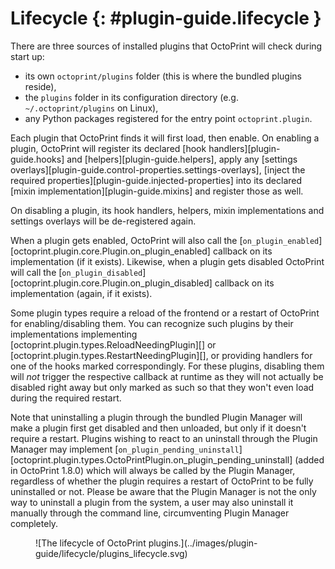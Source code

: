 # Lifecycle {: #plugin-guide.lifecycle }

There are three sources of installed plugins that OctoPrint will check during start up:

- its own `octoprint/plugins` folder (this is where the bundled plugins reside),
- the `plugins` folder in its configuration directory (e.g. `~/.octoprint/plugins` on Linux),
- any Python packages registered for the entry point `octoprint.plugin`.

Each plugin that OctoPrint finds it will first load, then enable. On enabling a plugin, OctoPrint will
register its declared [hook handlers][plugin-guide.hooks] and [helpers][plugin-guide.helpers], apply
any [settings overlays][plugin-guide.control-properties.settings-overlays],
[inject the required properties][plugin-guide.injected-properties] into its declared
[mixin implementation][plugin-guide.mixins] and register those as well.

On disabling a plugin, its hook handlers, helpers, mixin implementations and settings 
overlays will be de-registered again.

When a plugin gets enabled, OctoPrint will also call the 
[`on_plugin_enabled`][octoprint.plugin.core.Plugin.on_plugin_enabled] callback on its 
implementation (if it exists). Likewise, when a plugin gets disabled OctoPrint will call 
the  [`on_plugin_disabled`][octoprint.plugin.core.Plugin.on_plugin_disabled] callback on
its implementation (again, if it exists).

Some plugin types require a reload of the frontend or a restart of OctoPrint for 
enabling/disabling them. You can recognize such plugins by their implementations 
implementing [octoprint.plugin.types.ReloadNeedingPlugin][] or
[octoprint.plugin.types.RestartNeedingPlugin][], or providing handlers for one of the 
hooks marked correspondingly. For these plugins, disabling them will *not* trigger the 
respective callback at runtime as they will not actually be disabled right away but only 
marked as such so that they won't even load during the required restart.

Note that uninstalling a plugin through the bundled Plugin Manager will make a plugin first get disabled and
then unloaded, but only if it doesn't require a restart. Plugins wishing to react to an uninstall through the
Plugin Manager may implement [`on_plugin_pending_uninstall`][octoprint.plugin.types.OctoPrintPlugin.on_plugin_pending_uninstall]
(added in OctoPrint 1.8.0) which will always be called by the Plugin Manager,
regardless of whether the plugin requires a restart of OctoPrint to be fully uninstalled or not. Please be aware
that the Plugin Manager is not the only way to uninstall a plugin from the system, a user may also uninstall it
manually through the command line, circumventing Plugin Manager completely.

<figure markdown>
![The lifecycle of OctoPrint plugins.](../images/plugin-guide/lifecycle/plugins_lifecycle.svg)
</figure>
